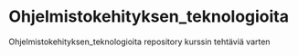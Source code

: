 # Ohjelmistokehityksen_teknologioita
Ohjelmistokehityksen_teknologioita repository kurssin tehtäviä varten
